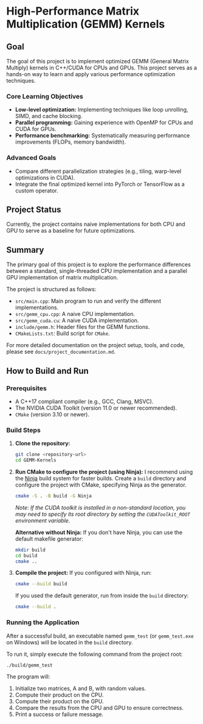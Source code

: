 # High-Performance Matrix Multiplication (GEMM) Kernels

## Goal
The goal of this project is to implement optimized GEMM (General Matrix Multiply) kernels in C++/CUDA for CPUs and GPUs. This project serves as a hands-on way to learn and apply various performance optimization techniques.

### Core Learning Objectives
- **Low-level optimization:** Implementing techniques like loop unrolling, SIMD, and cache blocking.
- **Parallel programming:** Gaining experience with OpenMP for CPUs and CUDA for GPUs.
- **Performance benchmarking:** Systematically measuring performance improvements (FLOPs, memory bandwidth).

### Advanced Goals
- Compare different parallelization strategies (e.g., tiling, warp-level optimizations in CUDA).
- Integrate the final optimized kernel into PyTorch or TensorFlow as a custom operator.

## Project Status
Currently, the project contains naive implementations for both CPU and GPU to serve as a baseline for future optimizations.

## Summary

The primary goal of this project is to explore the performance differences between a standard, single-threaded CPU implementation and a parallel GPU implementation of matrix multiplication.

The project is structured as follows:
- `src/main.cpp`: Main program to run and verify the different implementations.
- `src/gemm_cpu.cpp`: A naive CPU implementation.
- `src/gemm_cuda.cu`: A naive CUDA implementation.
- `include/gemm.h`: Header files for the GEMM functions.
- `CMakeLists.txt`: Build script for `CMake`.

For more detailed documentation on the project setup, tools, and code, please see `docs/project_documentation.md`.

## How to Build and Run

### Prerequisites

- A C++17 compliant compiler (e.g., GCC, Clang, MSVC).
- The NVIDIA CUDA Toolkit (version 11.0 or newer recommended).
- `CMake` (version 3.10 or newer).

### Build Steps

1.  **Clone the repository:**
    ```bash
    git clone <repository-url>
    cd GEMM-Kernels
    ```

2.  **Run CMake to configure the project (using Ninja):**
    I recommend using the [Ninja](https://ninja-build.org/) build system for faster builds. Create a `build` directory and configure the project with CMake, specifying Ninja as the generator.

    ```bash
    cmake -S . -B build -G Ninja
    ```
    *Note: If the CUDA toolkit is installed in a non-standard location, you may need to specify its root directory by setting the `CUDAToolkit_ROOT` environment variable.*

    **Alternative without Ninja:**
    If you don't have Ninja, you can use the default makefile generator:
    ```bash
    mkdir build
    cd build
    cmake ..
    ```

3.  **Compile the project:**
    If you configured with Ninja, run:
    ```bash
    cmake --build build
    ```
    If you used the default generator, run from inside the `build` directory:
    ```bash
    cmake --build .
    ```

### Running the Application

After a successful build, an executable named `gemm_test` (or `gemm_test.exe` on Windows) will be located in the `build` directory.

To run it, simply execute the following command from the project root:
```bash
./build/gemm_test
```

The program will:
1. Initialize two matrices, A and B, with random values.
2. Compute their product on the CPU.
3. Compute their product on the GPU.
4. Compare the results from the CPU and GPU to ensure correctness.
5. Print a success or failure message.
